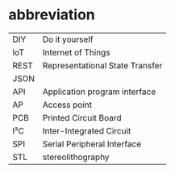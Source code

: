 # abbreviation

|  |  |
| :--- | :--- |
| DIY | Do it yourself |
| IoT | Internet of Things |
| REST | Representational State Transfer |
| JSON |  |
| API | Application program interface |
| AP  | Access point |
| PCB | Printed Circuit Board |
| I²C | Inter-Integrated Circuit |
| SPI | Serial Peripheral Interface  |
| STL | stereolithography |



